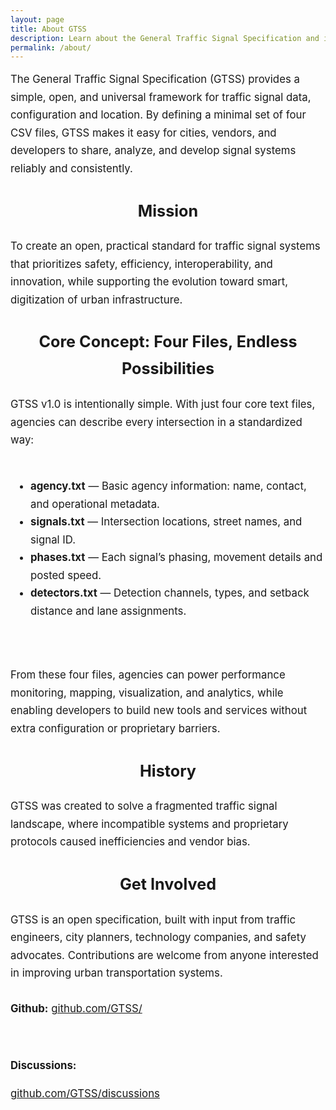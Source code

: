 ```yaml
---
layout: page
title: About GTSS
description: Learn about the General Traffic Signal Specification and its mission to standardize traffic signal data with simple, open text files.
permalink: /about/
---
```


<div style="max-width: 900px; margin: auto; line-height: 1.7; font-size: 1.05rem;">
The General Traffic Signal Specification (GTSS) provides a simple, open, and universal framework for traffic signal data, configuration and location. By defining a minimal set of four CSV files, GTSS makes it easy for cities, vendors, and developers to share, analyze, and develop signal systems reliably and consistently.

<h2 style="text-align: center; margin-top: 2rem;">Mission</h2>

To create an open, practical standard for traffic signal systems that prioritizes safety, efficiency, interoperability, and innovation, while supporting the evolution toward smart, digitization of urban infrastructure.

<h2 style="text-align: center; margin-top: 2rem;">Core Concept: Four Files, Endless Possibilities</h2>

GTSS v1.0 is intentionally simple. With just four core text files, agencies can describe every intersection in a standardized way: <br><br>

<ul style="list-style-type: disc; padding-left: 2rem;"> 
<li><strong>agency.txt</strong> — Basic agency information: name, contact, and operational metadata.</li> 
<li><strong>signals.txt</strong> — Intersection locations, street names, and signal ID.</li> 
<li><strong>phases.txt</strong> — Each signal’s phasing, movement details and posted speed.</li> 
<li><strong>detectors.txt</strong> — Detection channels, types, and setback distance and lane assignments.</li> </ul>
<br><br>
From these four files, agencies can power performance monitoring, mapping, visualization, and analytics, while enabling developers to build new tools and services without extra configuration or proprietary barriers.

<h2 style="text-align: center; margin-top: 2rem;">History</h2>

GTSS was created to solve a fragmented traffic signal landscape, where incompatible systems and proprietary protocols caused inefficiencies and vendor bias.

<h2 style="text-align: center; margin-top: 2rem;">Get Involved</h2>

GTSS is an open specification, built with input from traffic engineers, city planners, technology companies, and safety advocates. Contributions are welcome from anyone interested in improving urban transportation systems. <br><br>
<strong>Github:</strong>
<a href="https://github.com/redmond2742/GTSS">github.com/GTSS/</a>

 <br>

<strong>Discussions:</strong>

<a href="https://github.com/redmond2742/GTSS/discussions">github.com/GTSS/discussions</a>

</div>
